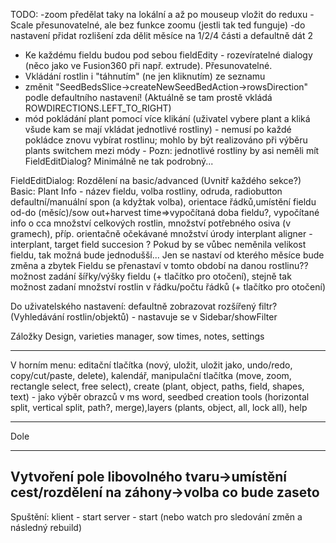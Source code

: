 TODO:
-zoom předělat taky na lokální a až po mouseup vložit do reduxu
-Scale přesunovatelné, ale bez funkce zoomu (jestli tak ted funguje)
-do nastavení přidat rozlišení zda dělit měsíce na 1/2/4 části a defaultně dát 2
- Ke každému fieldu budou pod sebou fieldEdity - rozevíratelné dialogy (něco jako ve Fusion360 při např. extrude). Přesunovatelné.
- Vkládání rostlin i "táhnutím" (ne jen kliknutím) ze seznamu
- změnit "SeedBedsSlice->createNewSeedBedAction->rowsDirection" podle defaultního nastavení! (Aktuálně se tam prostě vkládá ROWDIRECTIONS.LEFT_TO_RIGHT)
- mód pokládání plant pomocí více klikání (uživatel vybere plant a kliká všude kam se mají vkládat jednotlivé rostliny) - nemusí po každé pokládce znovu vybírat rostlinu; mohlo by být realizováno při výběru plants switchem mezi módy - Pozn: jednotlivé rostliny by asi neměli mít FieldEditDialog? Minimálně ne tak podrobný...


FieldEditDialog:
Rozdělení na basic/advanced (Uvnitř každého sekce?)
Basic:
Plant Info - název fieldu, volba rostliny, odruda, radiobutton defaultní/manuální spon (a kdyžtak volba), orientace řádků,umístění fieldu od-do (měsíc)/sow out+harvest time=>vypočítaná doba fieldu?, vypočítané info o cca množství celkových rostlin, množství potřebného osiva (v gramech), příp. orientačně očekávané množství úrody 
interplant aligner - interplant, target field
succesion ? Pokud by se vůbec neměnila velikost fieldu, tak možná bude jednodušší... Jen se nastaví od kterého měsíce bude změna a zbytek Fieldu se přenastaví v tomto období na danou rostlinu??
možnost zadání šířky/výšky fieldu (+ tlačítko pro otočení), stejně tak možnost zadaní množství rostlin v řádku/počtu řádků (+ tlačítko pro otočení)


Do uživatelského nastavení:
defaultně zobrazovat rozšířený filtr? (Vyhledávání rostlin/objektů) - nastavuje se v Sidebar/showFilter



Záložky
Design, varieties manager, sow times, notes, settings
_________________________
V horním menu:
editační tlačítka (nový, uložit, uložit jako, undo/redo, copy/cut/paste, delete), kalendář, manipulační tlačítka (move, zoom, rectangle select, free select), create (plant, object, paths, field, shapes, text) - jako výběr obrazců v ms word, seedbed creation tools (horizontal split, vertical split, path?, merge),layers (plants, object, all, lock all), help
_________________________
Dole


-----------------
Vytvoření pole libovolného tvaru->umístění cest/rozdělení na záhony->volba co bude zaseto
-----------

Spuštění:
klient - start
server - start (nebo watch pro sledování změn a následný rebuild)